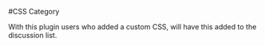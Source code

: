 #CSS Category

With this plugin users who added a custom CSS, will have this added to the discussion list.